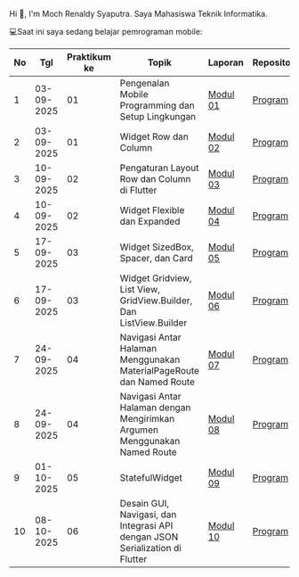 Hi 👋, I'm Moch Renaldy Syaputra. 
Saya Mahasiswa Teknik Informatika.

💻Saat ini saya sedang belajar pemrograman mobile:

| No  | Tgl  | Praktikum ke  | Topik  | Laporan | Repository |
| ------------ | ------------ | ------------ | ------------ | ------------ | ------------ | 
|  1 | 03-09-2025  | 01  | Pengenalan Mobile Programming dan Setup Lingkungan  | [Modul 01](https://docs.google.com/document/d/1hc-zGu5_wFhDwvi5c9Zpm9NocjgILgbRZd8zxK5yq20/edit?usp=sharing "Modul 01") | [Program](https://github.com/Renaldy2103/PrakMobileM1 "Program") |
|  2 | 03-09-2025  | 01  | Widget Row dan Column  | [Modul 02](https://docs.google.com/document/d/1450RRH4MY9rRszlU8xI-E4o0NKRDDN72MTBJCxMatIo/edit?usp=sharing "Modul 02") | [Program](https://github.com/Renaldy2103/PrakMobileM2 "Program") |
|  3 | 10-09-2025  | 02  | Pengaturan Layout Row dan Column di Flutter  | [Modul 03](https://docs.google.com/document/d/1b_eIGSH6w-8Y8Hx2-bG_dhU3N9nQYKdnpZ6XSGDCtFU/edit?usp=sharing "Modul 03") | [Program](https://github.com/Renaldy2103/PrakMobileM3 "Program") |
|  4 | 10-09-2025  | 02  | Widget Flexible dan Expanded  | [Modul 04](https://docs.google.com/document/d/1X3PZLIc-_fJ2GZijM3Wlu9hvtdSTF3tfAFUrrQDlC1w/edit?usp=sharing) | [Program](https://github.com/Renaldy2103/PrakMobileM4 "Program") |
|  5 | 17-09-2025  | 03  | Widget SizedBox, Spacer, dan Card  | [Modul 05](https://docs.google.com/document/d/1hZiKBHGP9SNhoTuLeoUs2qlw_v0z8TF6gXhQWVAhtm4/edit?usp=sharing) | [Program](https://github.com/Renaldy2103/PrakMobileM5 "Program") |
|  6 | 17-09-2025  | 03  | Widget Gridview, List View, GridView.Builder, Dan ListView.Builder  | [Modul 06](https://docs.google.com/document/d/1YzCq7HIluwdGs_BaGsGdOqL35F_rUVw1uk60HWftoOQ/edit?usp=sharing) | [Program](https://github.com/Renaldy2103/PrakMobileM6 "Program") |
|  7 | 24-09-2025  | 04  | Navigasi Antar Halaman Menggunakan MaterialPageRoute dan Named Route | [Modul 07](https://docs.google.com/document/d/1yrhSvYQg3EtoxeX9U0ou1JcM-idklggYNrm64ToMTqU/edit?usp=sharing) | [Program](https://github.com/Renaldy2103/PrakMobileM7 "Program") |
|  8 | 24-09-2025  | 04  | Navigasi Antar Halaman dengan Mengirimkan Argumen Menggunakan Named Route | [Modul 08](https://docs.google.com/document/d/1sRmZtF7J05Qc9pAF9TH4H_FWFqO_ho2OJkEP8vhPUTA/edit?usp=sharing) | [Program](https://github.com/Renaldy2103/PrakMobileM8 "Program") |
|  9 | 01-10-2025  | 05  | StatefulWidget | [Modul 09](https://docs.google.com/document/d/1zxpQjdhxRHi4mMGtOsxnuNEZbLvBljAAGqHTcnOSOSA/edit?usp=sharing) | [Program](https://github.com/Renaldy2103/PrakMobileM9 "Program") |
|  10 | 08-10-2025  | 06  | Desain GUI, Navigasi, dan Integrasi API dengan JSON Serialization di Flutter | [Modul 10](https://docs.google.com/document/d/1ax1U-fOjHEMUy92vbkdIpMXNNKR-hvJYec8172N8L2U/edit?usp=sharing) | [Program](https://github.com/Renaldy2103/PrakMobileM10 "Program") |
